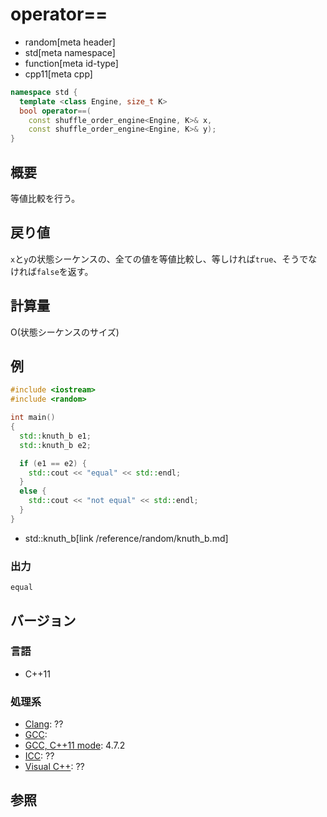 # operator==
* random[meta header]
* std[meta namespace]
* function[meta id-type]
* cpp11[meta cpp]

```cpp
namespace std {
  template <class Engine, size_t K>
  bool operator==(
    const shuffle_order_engine<Engine, K>& x,
    const shuffle_order_engine<Engine, K>& y);
}
```

## 概要
等値比較を行う。


## 戻り値
`x`と`y`の状態シーケンスの、全ての値を等値比較し、等しければ`true`、そうでなければ`false`を返す。


## 計算量
O(状態シーケンスのサイズ)


## 例
```cpp example
#include <iostream>
#include <random>

int main()
{
  std::knuth_b e1;
  std::knuth_b e2;

  if (e1 == e2) {
    std::cout << "equal" << std::endl;
  }
  else {
    std::cout << "not equal" << std::endl;
  }
}
```
* std::knuth_b[link /reference/random/knuth_b.md]

### 出力
```
equal
```

## バージョン
### 言語
- C++11

### 処理系
- [Clang](/implementation.md#clang): ??
- [GCC](/implementation.md#gcc): 
- [GCC, C++11 mode](/implementation.md#gcc): 4.7.2
- [ICC](/implementation.md#icc): ??
- [Visual C++](/implementation.md#visual_cpp): ??


## 参照


